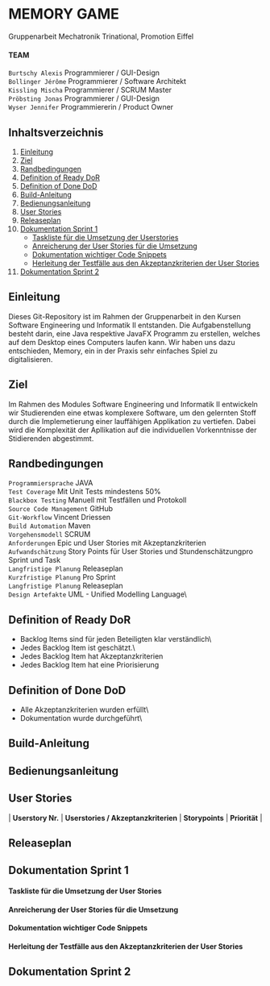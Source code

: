 # MEMORY GAME
Gruppenarbeit Mechatronik Trinational, Promotion Eiffel

#### TEAM
`Burtschy Alexis` Programmierer / GUI-Design\
`Bollinger Jérôme` Programmierer / Software Architekt\
`Kissling Mischa` Programmierer / SCRUM Master\
`Pröbsting Jonas` Programmierer / GUI-Design\
`Wyser Jennifer` Programmiererin / Product Owner

## Inhaltsverzeichnis

1. [Einleitung](#Einleitung)
2. [Ziel](#Ziel)
3. [Randbedingungen](#Randbedingungen)
4. [Definition of Ready DoR](#Definition-of-Ready-DoR)
5. [Definition of Done DoD](#Definition-of-Done-DoD)
6. [Build-Anleitung](#Build-Anleitung)
7. [Bedienungsanleitung](#Bedienungsanleitung)
8. [User Stories](#User-Stories)
9. [Releaseplan](#Releaseplan)
10. [Dokumentation Sprint 1](#Dokumentation-Sprint-1)
    + [Taskliste für die Umsetzung der Userstories](#Taskliste-für-die-Umsetzung-der-User-Stories)
    + [Anreicherung der User Stories für die Umsetzung](#Anreicherung-der-User-Stories-für-die-Umsetzung)
    + [Dokumentation wichtiger Code Snippets](#Dokumentation-wichtiger-Code-Snippets)
    + [Herleitung der Testfälle aus den Akzeptanzkriterien der User Stories](#Herleitung-der-Testfälle-aus-den-Akzeptanzkriterien-der-User-Stories)
11. [Dokumentation Sprint 2](#Dokumentation-Sprint-2)

## Einleitung

Dieses Git-Repository ist im Rahmen der Gruppenarbeit in den Kursen Software Engineering und Informatik II entstanden.
Die Aufgabenstellung besteht darin, eine Java respektive JavaFX Programm zu erstellen, welches auf dem Desktop eines Computers laufen kann. Wir haben uns dazu entschieden, Memory, ein in der Praxis sehr einfaches Spiel zu digitalisieren.

## Ziel

Im Rahmen des Modules Software Engineering und Informatik II entwickeln wir Studierenden eine etwas komplexere Software, um den gelernten Stoff durch die Implemetierung einer lauffähigen Applikation zu vertiefen. Dabei wird die Komplexität der Apllikation auf die individuellen Vorkenntnisse der Stidierenden abgestimmt.

## Randbedingungen

`Programmiersprache` JAVA\
`Test Coverage` Mit Unit Tests mindestens 50%\
`Blackbox Testing` Manuell mit Testfällen und Protokoll\
`Source Code Management` GitHub\
`Git-Workflow` Vincent Driessen\
`Build Automation` Maven\
`Vorgehensmodell` SCRUM\
`Anforderungen` Epic und User Stories mit Akzeptanzkriterien\
`Aufwandschätzung` Story Points für User Stories und Stundenschätzungpro Sprint und Task\
`Langfristige Planung` Releaseplan\
`Kurzfristige Planung` Pro Sprint\
`Langfristige Planung` Releaseplan\
`Design Artefakte` UML - Unified Modelling Language\

## Definition of Ready DoR

- Backlog Items sind für jeden Beteiligten klar verständlich\
- Jedes Backlog Item ist geschätzt.\
- Jedes Backlog Item hat Akzeptanzkriterien
- Jedes Backlog Item hat eine Priorisierung

## Definition of Done DoD

- Alle Akzeptanzkriterien wurden erfüllt\
- Dokumentation wurde durchgeführt\

## Build-Anleitung

## Bedienungsanleitung

## User Stories

| **Userstory Nr.** |   **Userstories / Akzeptanzkriterien**  | **Storypoints**  |  **Priorität** |


## Releaseplan

## Dokumentation Sprint 1

#### Taskliste für die Umsetzung der User Stories
#### Anreicherung der User Stories für die Umsetzung
#### Dokumentation wichtiger Code Snippets
#### Herleitung der Testfälle aus den Akzeptanzkriterien der User Stories

## Dokumentation Sprint 2
